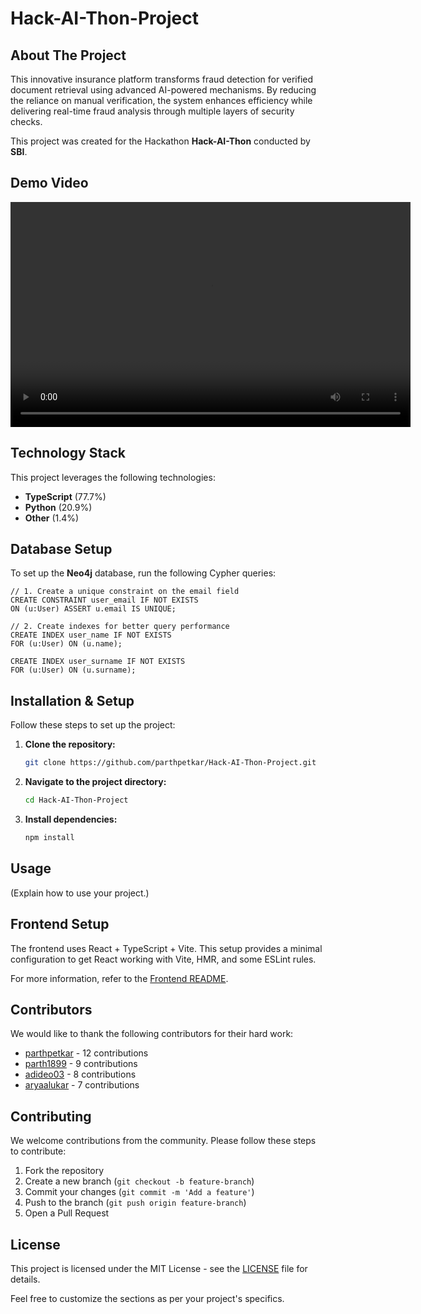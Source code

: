 
# Hack-AI-Thon-Project

## About The Project

This innovative insurance platform transforms fraud detection for verified document retrieval using advanced AI-powered mechanisms. By reducing the reliance on manual verification, the system enhances efficiency while delivering real-time fraud analysis through multiple layers of security checks.

This project was created for the Hackathon **Hack-AI-Thon** conducted by **SBI**.

## Demo Video

<video width="640" height="360" controls>
  <source src="Frontend/assets/FIN_SUB.mov" type="video/mp4">
  Your browser does not support the video tag.
</video>


## Technology Stack

This project leverages the following technologies:
- **TypeScript** (77.7%)
- **Python** (20.9%)
- **Other** (1.4%)

## Database Setup

To set up the **Neo4j** database, run the following Cypher queries:

```cypher
// 1. Create a unique constraint on the email field
CREATE CONSTRAINT user_email IF NOT EXISTS
ON (u:User) ASSERT u.email IS UNIQUE;

// 2. Create indexes for better query performance
CREATE INDEX user_name IF NOT EXISTS
FOR (u:User) ON (u.name);

CREATE INDEX user_surname IF NOT EXISTS
FOR (u:User) ON (u.surname);
```

## Installation & Setup

Follow these steps to set up the project:

1. **Clone the repository:**
   ```sh
   git clone https://github.com/parthpetkar/Hack-AI-Thon-Project.git
   ```
2. **Navigate to the project directory:**
   ```sh
   cd Hack-AI-Thon-Project
   ```
3. **Install dependencies:**
   ```sh
   npm install
   ```

## Usage

(Explain how to use your project.)

## Frontend Setup

The frontend uses React + TypeScript + Vite. This setup provides a minimal configuration to get React working with Vite, HMR, and some ESLint rules.

For more information, refer to the [Frontend README](https://github.com/parthpetkar/Hack-AI-Thon-Project/blob/ceccbf25d606490d50b1d2bcc8276fb779015ed4/Frontend/README.md).

## Contributors

We would like to thank the following contributors for their hard work:

- [parthpetkar](https://github.com/parthpetkar) - 12 contributions
- [parth1899](https://github.com/parth1899) - 9 contributions
- [adideo03](https://github.com/adideo03) - 8 contributions
- [aryaalukar](https://github.com/arya911) - 7 contributions

## Contributing

We welcome contributions from the community. Please follow these steps to contribute:

1. Fork the repository
2. Create a new branch (`git checkout -b feature-branch`)
3. Commit your changes (`git commit -m 'Add a feature'`)
4. Push to the branch (`git push origin feature-branch`)
5. Open a Pull Request

## License

This project is licensed under the MIT License - see the [LICENSE](LICENSE) file for details.

Feel free to customize the sections as per your project's specifics.
